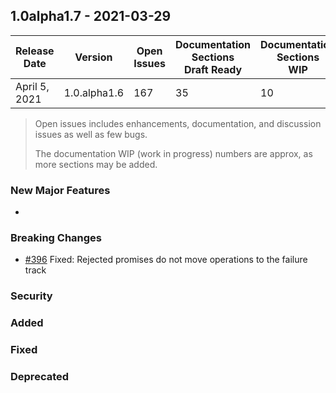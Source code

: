 ## 1.0alpha1.7 - 2021-03-29

| Release<br/>Date | Version | Open<br/>Issues | Documentation<br/>Sections<br/>Draft Ready | Documentation<br/>Sections<br/>WIP |
|--------------|---------|-------------|-------|------|
| April 5, 2021 | 1.0.alpha1.6 | 167 | 35 | 10 |

> Open issues includes enhancements, documentation, and discussion issues as well as few bugs.
>
> The documentation WIP (work in progress) numbers are approx, as more sections may be added.

### New Major Features
+


### Breaking Changes
+ [#396](https://github.com/hyperstack-org/hyperstack/issues/396) Fixed: Rejected promises do not move operations to the failure track

### Security

### Added

### Fixed

### Deprecated
